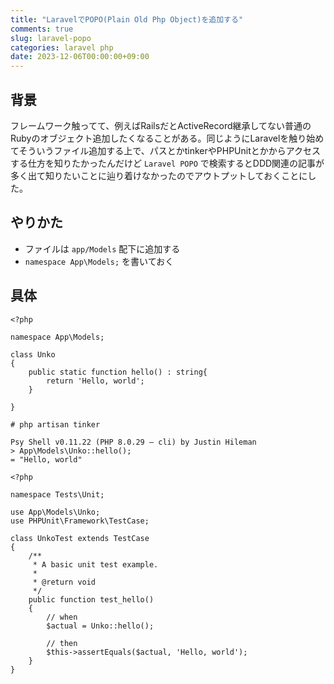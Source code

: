 ```yaml
---
title: "LaravelでPOPO(Plain Old Php Object)を追加する"
comments: true
slug: laravel-popo
categories: laravel php
date: 2023-12-06T00:00:00+09:00
---
```


## 背景

フレームワーク触ってて、例えばRailsだとActiveRecord継承してない普通のRubyのオブジェクト追加したくなることがある。同じようにLaravelを触り始めてそういうファイル追加する上で、パスとかtinkerやPHPUnitとかからアクセスする仕方を知りたかったんだけど `Laravel POPO` で検索するとDDD関連の記事が多く出て知りたいことに辿り着けなかったのでアウトプットしておくことにした。

## やりかた

- ファイルは `app/Models` 配下に追加する
- `namespace App\Models;` を書いておく

## 具体

```app/Models/Hello.php
<?php

namespace App\Models;

class Unko
{
    public static function hello() : string{
        return 'Hello, world';
    }

}
```

```
# php artisan tinker

Psy Shell v0.11.22 (PHP 8.0.29 — cli) by Justin Hileman
> App\Models\Unko::hello();
= "Hello, world"
```

```tests/Unit/UnkoTest.php
<?php

namespace Tests\Unit;

use App\Models\Unko;
use PHPUnit\Framework\TestCase;

class UnkoTest extends TestCase
{
    /**
     * A basic unit test example.
     *
     * @return void
     */
    public function test_hello()
    {
        // when
        $actual = Unko::hello();

        // then
        $this->assertEquals($actual, 'Hello, world');
    }
}
```
